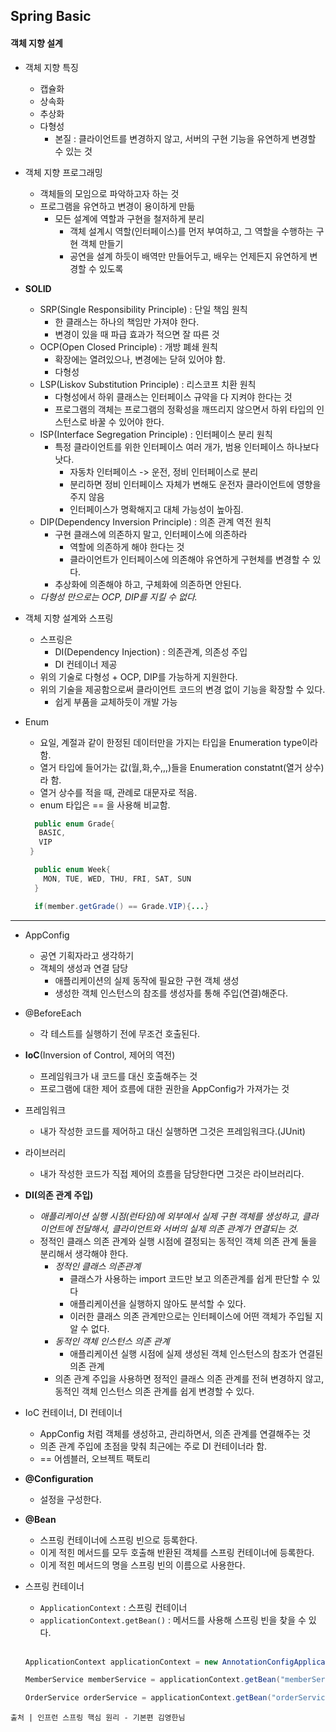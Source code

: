 ## Spring Basic

#### 객체 지향 설계
- 객체 지향 특징
	- 캡슐화
	- 상속화
	- 추상화
	- 다형성
		- 본질 : 클라이언트를 변경하지 않고, 서버의 구현 기능을 유연하게 변경할 수 있는 것
- 객체 지향 프로그래밍
	- 객체들의 모임으로 파악하고자 하는 것
	- 프로그램을 유연하고 변경이 용이하게 만듦
		- 모든 설계에 역할과 구현을 철저하게 분리
			- 객체 설계시 역할(인터페이스)를 먼저 부여하고, 그 역할을 수행하는 구현 객체 만들기
			- 공연을 설계 하듯이 배역만 만들어두고, 배우는 언제든지 유연하게 변경할 수 있도록
- **SOLID**
	- SRP(Single Responsibility Principle) : 단일 책임 원칙
		- 한 클래스는 하나의 책임만 가져야 한다.
		- 변경이 있을 때 파급 효과가 적으면 잘 따른 것
	- OCP(Open Closed Principle) : 개방 폐쇄 원칙
		- 확장에는 열려있으나, 변경에는 닫혀 있어야 함.
		- 다형성
	- LSP(Liskov Substitution Principle) : 리스코프 치환 원칙
		- 다형성에서 하위 클래스는 인터페이스 규약을 다 지켜야 한다는 것
		- 프로그램의 객체는 프로그램의 정확성을 깨뜨리지 않으면서 하위 타입의 인스턴스로 바꿀 수 있어야 한다.
	- ISP(Interface Segregation Principle) : 인터페이스 분리 원칙
		- 특정 클라이언트를 위한 인터페이스 여러 개가, 범용 인터페이스 하나보다 낫다.
			- 자동차 인터페이스 -> 운전, 정비 인터페이스로 분리
			- 분리하면 정비 인터페이스 자체가 변해도 운전자 클라이언트에 영향을 주지 않음
			- 인터페이스가 명확해지고 대체 가능성이 높아짐.
	- DIP(Dependency Inversion Principle) : 의존 관계 역전 원칙 
		- 구현 클래스에 의존하지 말고, 인터페이스에 의존하라
			- 역할에 의존하게 해야 한다는 것
			- 클라이언트가 인터페이스에 의존해야 유연하게 구현체를 변경할 수 있다.
		- 추상화에 의존해야 하고, 구체화에 의존하면 안된다.
	- *다형성 만으로는 OCP, DIP를 지킬 수 없다.*
- 객체 지향 설계와 스프링
	- 스프링은
		- DI(Dependency Injection) : 의존관계, 의존성 주입
		- DI 컨테이너 제공
	- 위의 기술로 다형성 + OCP, DIP를 가능하게 지원한다.
	- 위의 기술을 제공함으로써 클라이언트 코드의 변경 없이 기능을 확장할 수 있다.
		- 쉽게 부품을 교체하듯이 개발 가능
    
- Enum
	- 요일, 계절과 같이 한정된 데이터만을 가지는 타입을 Enumeration type이라 함.
	- 열거 타입에 들어가는 값(월,화,수,,,)들을 Enumeration constatnt(열거 상수)라 함.
	- 열거 상수를 적을 때, 관례로 대문자로 적음.
	- enum 타입은 == 을 사용해 비교함.
  ~~~java
    public enum Grade{
     BASIC,
     VIP
   }

    public enum Week{
      MON, TUE, WED, THU, FRI, SAT, SUN
    }

    if(member.getGrade() == Grade.VIP){...}
  ~~~
  
***
 - AppConfig
	- 공연 기획자라고 생각하기
	- 객체의 생성과 연결 담당
		- 애플리케이션의 실제 동작에 필요한 구현 객체 생성
		- 생성한 객체 인스턴스의 참조를 생성자를 통해 주입(연결)해준다.
- @BeforeEach
	- 각 테스트를 실행하기 전에 무조건 호출된다.
- **IoC**(Inversion of Control, 제어의 역전)
	- 프레임워크가 내 코드를 대신 호출해주는 것
	- 프로그램에 대한 제어 흐름에 대한 권한을 AppConfig가 가져가는 것
- 프레임워크
	- 내가 작성한 코드를 제어하고 대신 실행하면 그것은 프레임워크다.(JUnit)
- 라이브러리
	- 내가 작성한 코드가 직접 제어의 흐름을 담당한다면 그것은 라이브러리다.
- **DI(의존 관계 주입)**
	- *애플리케이션 실행 시점(런타임)에 외부에서 실제 구현 객체를 생성하고, 클라이언트에 전달해서, 클라이언트와 서버의 실제 의존 관계가 연결되는 것.*
	- 정적인 클래스 의존 관계와 실행 시점에 결정되는 동적인 객체 의존 관계 둘을 분리해서 생각해야 한다.
		- *정적인 클래스 의존관계*
			- 클래스가 사용하는 import 코드만 보고 의존관계를 쉽게 판단할 수 있다
			- 애플리케이션을 실행하지 않아도 분석할 수 있다.
			- 이러한 클래스 의존 관계만으로는 인터페이스에 어떤 객체가 주입될 지 알 수 없다.
		- *동적인 객체 인스턴스 의존 관계* 
			- 애플리케이션 실행 시점에 실제 생성된 객체 인스턴스의 참조가 연결된 의존 관계
		- 의존 관계 주입을 사용하면 정적인 클래스 의존 관계를 전혀 변경하지 않고, 동적인 객체 인스턴스 의존 관계를 쉽게 변경할 수 있다.
- IoC 컨테이너, DI 컨테이너
	- AppConfig 처럼 객체를 생성하고, 관리하면서, 의존 관계를 연결해주는 것
	- 의존 관계 주입에 초점을 맞춰 최근에는 주로 DI 컨테이너라 함.
	- == 어셈블러, 오브젝트 팩토리 
- **@Configuration**
	- 설정을 구성한다.
- **@Bean**
	- 스프링 컨테이너에 스프링 빈으로 등록한다.
	- 이게 적힌 메서드를 모두 호출해 반환된 객체를 스프링 컨테이너에 등록한다.
	- 이게 적힌 메서드의 명을 스프링 빈의 이름으로 사용한다.
- 스프링 컨테이너
	- `ApplicationContext` : 스프링 컨테이너
	- `applicationContext.getBean()` : 메서드를 사용해 스프링 빈을 찾을 수 있다. 
  <br/>
  
  ~~~java
  ApplicationContext applicationContext = new AnnotationConfigApplicationContext(AppConfig.class);

  MemberService memberService = applicationContext.getBean("memberService", MemberService.class); 

  OrderService orderService = applicationContext.getBean("orderService", OrderService.class);
  ~~~
  
`출처 | 인프런 스프링 핵심 원리 - 기본편 김영한님`
  
